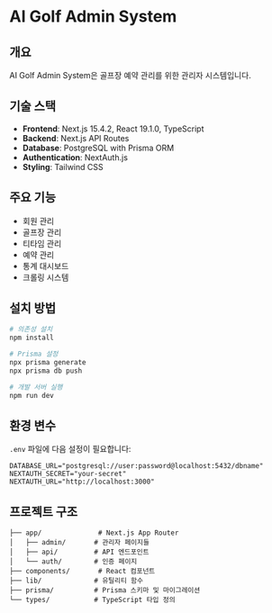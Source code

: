 # AI Golf Admin System

## 개요
AI Golf Admin System은 골프장 예약 관리를 위한 관리자 시스템입니다.

## 기술 스택
- **Frontend**: Next.js 15.4.2, React 19.1.0, TypeScript
- **Backend**: Next.js API Routes
- **Database**: PostgreSQL with Prisma ORM
- **Authentication**: NextAuth.js
- **Styling**: Tailwind CSS

## 주요 기능
- 회원 관리
- 골프장 관리
- 티타임 관리
- 예약 관리
- 통계 대시보드
- 크롤링 시스템

## 설치 방법

```bash
# 의존성 설치
npm install

# Prisma 설정
npx prisma generate
npx prisma db push

# 개발 서버 실행
npm run dev
```

## 환경 변수
`.env` 파일에 다음 설정이 필요합니다:
```
DATABASE_URL="postgresql://user:password@localhost:5432/dbname"
NEXTAUTH_SECRET="your-secret"
NEXTAUTH_URL="http://localhost:3000"
```

## 프로젝트 구조
```
├── app/              # Next.js App Router
│   ├── admin/       # 관리자 페이지들
│   ├── api/         # API 엔드포인트
│   └── auth/        # 인증 페이지
├── components/       # React 컴포넌트
├── lib/             # 유틸리티 함수
├── prisma/          # Prisma 스키마 및 마이그레이션
└── types/           # TypeScript 타입 정의
```